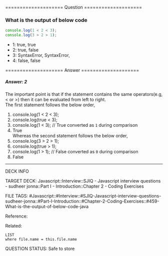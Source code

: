 ==================== Question ====================  

### What is the output of below code

```javascript
console.log(1 < 2 < 3);
console.log(3 > 2 > 1);
```

- 1: true, true
- 2: true, false
- 3: SyntaxError, SyntaxError,
- 4: false, false  

==================== Answer ====================  

##### Answer: 2

The important point is that if the statement contains the same operators(e.g, <
or >) then it can be evaluated from left to right.  
The first statement follows the below order,

1. console.log(1 < 2 < 3);
2. console.log(true < 3);
3. console.log(1 < 3); // True converted as `1` during comparison
4. True  
   Whereas the second statement follows the below order,
5. console.log(3 > 2 > 1);
6. console.log(true > 1);
7. console.log(1 > 1); // False converted as `0` during comparison
8. False

---

DECK INFO

TARGET DECK: Javascript::Interview::SJIQ - Javascript interview questions -
sudheer jonna::Part I - Introduction::Chapter 2 - Coding Exercises

FILE TAGS:
#Javascript::#Interview::#SJIQ-Javascript-interview-questions-sudheer-jonna::#Part-I-Introduction::#Chapter-2-Coding-Exercises::#459-What-is-the-output-of-below-code-java

Reference:

Related:

```dataview
LIST
where file.name = this.file.name
```

QUESTION STATUS: Safe to store

